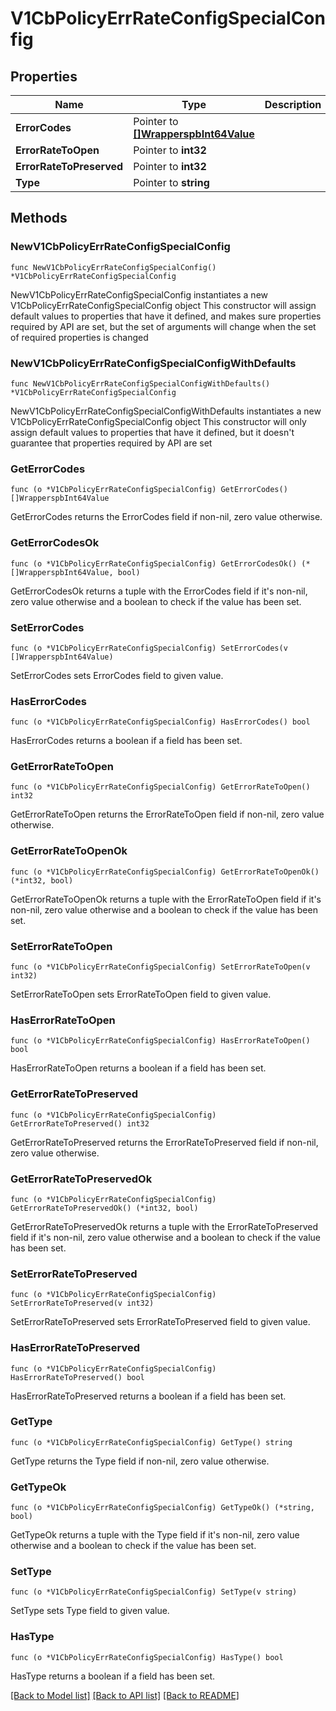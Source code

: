 # V1CbPolicyErrRateConfigSpecialConfig

## Properties

Name | Type | Description | Notes
------------ | ------------- | ------------- | -------------
**ErrorCodes** | Pointer to [**[]WrapperspbInt64Value**](WrapperspbInt64Value.md) |  | [optional] 
**ErrorRateToOpen** | Pointer to **int32** |  | [optional] 
**ErrorRateToPreserved** | Pointer to **int32** |  | [optional] 
**Type** | Pointer to **string** |  | [optional] 

## Methods

### NewV1CbPolicyErrRateConfigSpecialConfig

`func NewV1CbPolicyErrRateConfigSpecialConfig() *V1CbPolicyErrRateConfigSpecialConfig`

NewV1CbPolicyErrRateConfigSpecialConfig instantiates a new V1CbPolicyErrRateConfigSpecialConfig object
This constructor will assign default values to properties that have it defined,
and makes sure properties required by API are set, but the set of arguments
will change when the set of required properties is changed

### NewV1CbPolicyErrRateConfigSpecialConfigWithDefaults

`func NewV1CbPolicyErrRateConfigSpecialConfigWithDefaults() *V1CbPolicyErrRateConfigSpecialConfig`

NewV1CbPolicyErrRateConfigSpecialConfigWithDefaults instantiates a new V1CbPolicyErrRateConfigSpecialConfig object
This constructor will only assign default values to properties that have it defined,
but it doesn't guarantee that properties required by API are set

### GetErrorCodes

`func (o *V1CbPolicyErrRateConfigSpecialConfig) GetErrorCodes() []WrapperspbInt64Value`

GetErrorCodes returns the ErrorCodes field if non-nil, zero value otherwise.

### GetErrorCodesOk

`func (o *V1CbPolicyErrRateConfigSpecialConfig) GetErrorCodesOk() (*[]WrapperspbInt64Value, bool)`

GetErrorCodesOk returns a tuple with the ErrorCodes field if it's non-nil, zero value otherwise
and a boolean to check if the value has been set.

### SetErrorCodes

`func (o *V1CbPolicyErrRateConfigSpecialConfig) SetErrorCodes(v []WrapperspbInt64Value)`

SetErrorCodes sets ErrorCodes field to given value.

### HasErrorCodes

`func (o *V1CbPolicyErrRateConfigSpecialConfig) HasErrorCodes() bool`

HasErrorCodes returns a boolean if a field has been set.

### GetErrorRateToOpen

`func (o *V1CbPolicyErrRateConfigSpecialConfig) GetErrorRateToOpen() int32`

GetErrorRateToOpen returns the ErrorRateToOpen field if non-nil, zero value otherwise.

### GetErrorRateToOpenOk

`func (o *V1CbPolicyErrRateConfigSpecialConfig) GetErrorRateToOpenOk() (*int32, bool)`

GetErrorRateToOpenOk returns a tuple with the ErrorRateToOpen field if it's non-nil, zero value otherwise
and a boolean to check if the value has been set.

### SetErrorRateToOpen

`func (o *V1CbPolicyErrRateConfigSpecialConfig) SetErrorRateToOpen(v int32)`

SetErrorRateToOpen sets ErrorRateToOpen field to given value.

### HasErrorRateToOpen

`func (o *V1CbPolicyErrRateConfigSpecialConfig) HasErrorRateToOpen() bool`

HasErrorRateToOpen returns a boolean if a field has been set.

### GetErrorRateToPreserved

`func (o *V1CbPolicyErrRateConfigSpecialConfig) GetErrorRateToPreserved() int32`

GetErrorRateToPreserved returns the ErrorRateToPreserved field if non-nil, zero value otherwise.

### GetErrorRateToPreservedOk

`func (o *V1CbPolicyErrRateConfigSpecialConfig) GetErrorRateToPreservedOk() (*int32, bool)`

GetErrorRateToPreservedOk returns a tuple with the ErrorRateToPreserved field if it's non-nil, zero value otherwise
and a boolean to check if the value has been set.

### SetErrorRateToPreserved

`func (o *V1CbPolicyErrRateConfigSpecialConfig) SetErrorRateToPreserved(v int32)`

SetErrorRateToPreserved sets ErrorRateToPreserved field to given value.

### HasErrorRateToPreserved

`func (o *V1CbPolicyErrRateConfigSpecialConfig) HasErrorRateToPreserved() bool`

HasErrorRateToPreserved returns a boolean if a field has been set.

### GetType

`func (o *V1CbPolicyErrRateConfigSpecialConfig) GetType() string`

GetType returns the Type field if non-nil, zero value otherwise.

### GetTypeOk

`func (o *V1CbPolicyErrRateConfigSpecialConfig) GetTypeOk() (*string, bool)`

GetTypeOk returns a tuple with the Type field if it's non-nil, zero value otherwise
and a boolean to check if the value has been set.

### SetType

`func (o *V1CbPolicyErrRateConfigSpecialConfig) SetType(v string)`

SetType sets Type field to given value.

### HasType

`func (o *V1CbPolicyErrRateConfigSpecialConfig) HasType() bool`

HasType returns a boolean if a field has been set.


[[Back to Model list]](../README.md#documentation-for-models) [[Back to API list]](../README.md#documentation-for-api-endpoints) [[Back to README]](../README.md)


